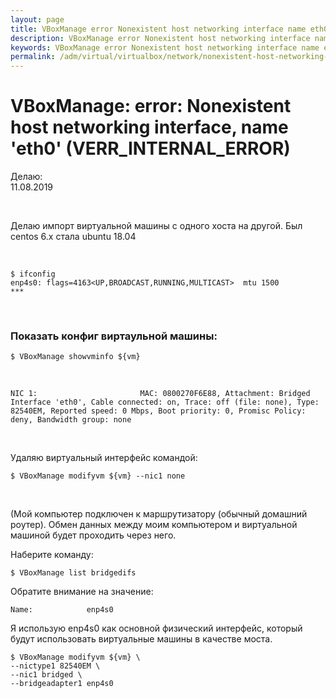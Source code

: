 ```yaml
---
layout: page
title: VBoxManage error Nonexistent host networking interface name eth0 (VERR_INTERNAL_ERROR)
description: VBoxManage error Nonexistent host networking interface name eth0 (VERR_INTERNAL_ERROR)
keywords: VBoxManage error Nonexistent host networking interface name eth0 (VERR_INTERNAL_ERROR)
permalink: /adm/virtual/virtualbox/network/nonexistent-host-networking-interface/
---
```


# VBoxManage: error: Nonexistent host networking interface, name 'eth0' (VERR_INTERNAL_ERROR)

Делаю:  
11.08.2019

<br/>

Делаю импорт виртуальной машины с одного хоста на другой. Был centos 6.x стала ubuntu 18.04

<br/>

    $ ifconfig
    enp4s0: flags=4163<UP,BROADCAST,RUNNING,MULTICAST>  mtu 1500
    ***

<br/>

### Показать конфиг виртаульной машины:

    $ VBoxManage showvminfo ${vm}

<br/>

    NIC 1:                       MAC: 0800270F6E88, Attachment: Bridged Interface 'eth0', Cable connected: on, Trace: off (file: none), Type: 82540EM, Reported speed: 0 Mbps, Boot priority: 0, Promisc Policy: deny, Bandwidth group: none

<br/>

Удаляю виртуальный интерфейс командой:

    $ VBoxManage modifyvm ${vm} --nic1 none

<br/>

(Мой компьютер подключен к маршрутизатору (обычный домашний роутер). Обмен данных между моим компьютером и виртуальной машиной будет проходить через него.

Наберите команду:

    $ VBoxManage list bridgedifs

Обратите внимание на значение:

    Name:            enp4s0

Я использую enp4s0 как основной физический интерфейс, который будут использовать виртуальные машины в качестве моста.

    $ VBoxManage modifyvm ${vm} \
    --nictype1 82540EM \
    --nic1 bridged \
    --bridgeadapter1 enp4s0
